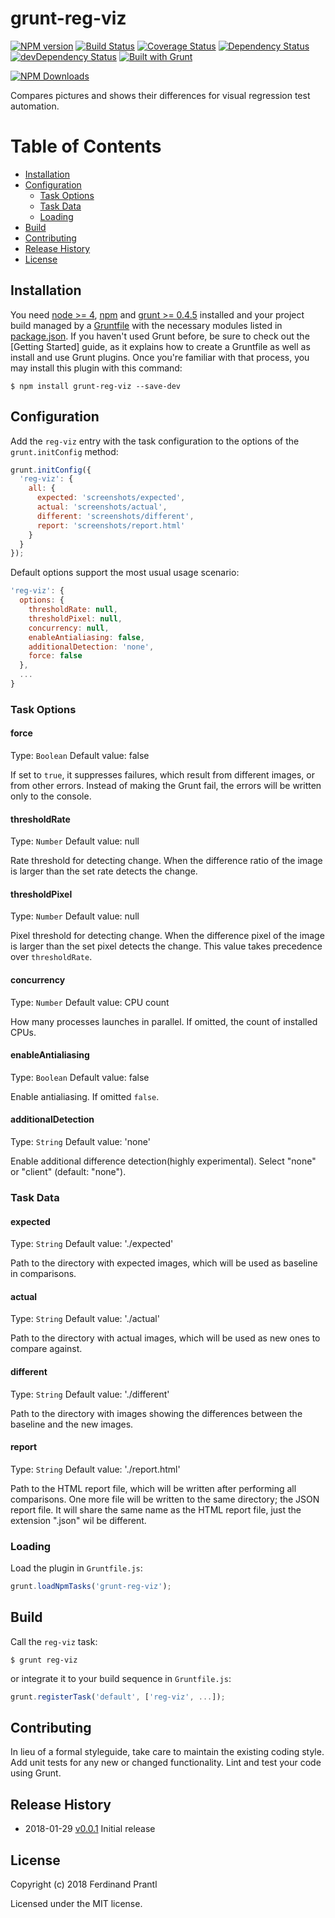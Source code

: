 # grunt-reg-viz

[![NPM version](https://badge.fury.io/js/grunt-reg-viz.png)](http://badge.fury.io/js/grunt-reg-viz)
[![Build Status](https://travis-ci.org/prantlf/grunt-reg-viz.svg?branch=master)](https://travis-ci.org/prantlf/grunt-reg-viz)
[![Coverage Status](https://coveralls.io/repos/github/prantlf/grunt-reg-viz/badge.svg?branch=master)](https://coveralls.io/github/prantlf/grunt-reg-viz?branch=master)
[![Dependency Status](https://david-dm.org/prantlf/grunt-reg-viz.svg)](https://david-dm.org/prantlf/grunt-reg-viz)
[![devDependency Status](https://david-dm.org/prantlf/grunt-reg-viz/dev-status.svg)](https://david-dm.org/prantlf/grunt-reg-viz#info=devDependencies)
[![Built with Grunt](https://cdn.gruntjs.com/builtwith.png)](http://gruntjs.com/) 

[![NPM Downloads](https://nodei.co/npm/grunt-reg-viz.png?downloads=true&stars=true)](https://www.npmjs.com/package/grunt-reg-viz)

Compares pictures and shows their differences for visual regression test automation.

# Table of Contents

- [Installation](#installation)
- [Configuration](#configuration)
  - [Task Options](#task-options)
  - [Task Data](#task-data)
  - [Loading](#loading)
- [Build](#build)
- [Contributing](#contributing)
- [Release History](#release-history)
- [License](#license)

## Installation

You need [node >= 4][node], [npm] and [grunt >= 0.4.5][Grunt] installed
and your project build managed by a [Gruntfile] with the necessary modules
listed in [package.json]. If you haven't used Grunt before, be sure to check out the [Getting Started] guide, as it
explains how to create a Gruntfile as well as install and use Grunt plugins. Once you're familiar with that process, you may install this plugin with this
command:

```shell
$ npm install grunt-reg-viz --save-dev
```

## Configuration

Add the `reg-viz` entry with the task configuration to the options of the `grunt.initConfig` method:

```js
grunt.initConfig({
  'reg-viz': {
    all: {
      expected: 'screenshots/expected',
      actual: 'screenshots/actual',
      different: 'screenshots/different',
      report: 'screenshots/report.html'
    }
  }
});
```

Default options support the most usual usage scenario:

```js
'reg-viz': {
  options: {
    thresholdRate: null,
    thresholdPixel: null,
    concurrency: null,
    enableAntialiasing: false,
    additionalDetection: 'none',
    force: false
  },
  ...
}
```

### Task Options

#### force
Type: `Boolean`
Default value: false

If set to `true`, it suppresses failures, which result from different images, or from other errors. Instead of making the Grunt fail, the errors will be written only to the console.

#### thresholdRate
Type: `Number`
Default value: null

Rate threshold for detecting change. When the difference ratio of the image is larger than the set rate detects the change.

#### thresholdPixel
Type: `Number`
Default value: null

Pixel threshold for detecting change. When the difference pixel of the image is larger than the set pixel detects the change. This value takes precedence over `thresholdRate`.

#### concurrency
Type: `Number`
Default value: CPU count

How many processes launches in parallel. If omitted, the count of installed CPUs.

#### enableAntialiasing
Type: `Boolean`
Default value: false

Enable antialiasing. If omitted `false`.

#### additionalDetection
Type: `String`
Default value: 'none'

Enable additional difference detection(highly experimental). Select "none" or "client" (default: "none").

### Task Data

#### expected
Type: `String`
Default value: './expected'

Path to the directory with expected images, which will be used as baseline in comparisons.

#### actual
Type: `String`
Default value: './actual'

Path to the directory with actual images, which will be used as new ones to compare against.

#### different
Type: `String`
Default value: './different'

Path to the directory with images showing the differences between the baseline and the new images.

#### report
Type: `String`
Default value: './report.html'

Path to the HTML report file, which will be written after performing all comparisons. One more file will be written to the same directory; the JSON report file. It will share the same name as the HTML report file, just the extension ".json" wil be different.

### Loading

Load the plugin in `Gruntfile.js`:

```javascript
grunt.loadNpmTasks('grunt-reg-viz');
```

## Build

Call the `reg-viz` task:

```shell
$ grunt reg-viz
```

or integrate it to your build sequence in `Gruntfile.js`:

```js
grunt.registerTask('default', ['reg-viz', ...]);
```

## Contributing

In lieu of a formal styleguide, take care to maintain the existing coding
style. Add unit tests for any new or changed functionality. Lint and test
your code using Grunt.

## Release History

 * 2018-01-29  [v0.0.1]  Initial release

## License

Copyright (c) 2018 Ferdinand Prantl

Licensed under the MIT license.

[node]: https://nodejs.org
[npm]: https://npmjs.org
[package.json]: https://docs.npmjs.com/files/package.json
[Grunt]: https://gruntjs.com
[Gruntfile]: https://gruntjs.com/sample-gruntfile
[Getting Gtarted]: https://github.com/gruntjs/grunt/wiki/Getting-started
[v0.0.1]: https://github.com/prantlf/grunt-reg-viz/releases/tag/v0.0.1
